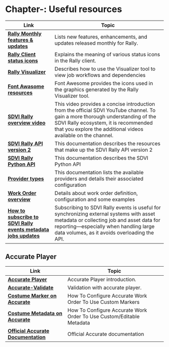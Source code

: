 # Chapter-<chapter>: Useful resources

| Link | Topic |
|--|--|
| **[Rally Monthly features & updates](https://sdvi.my.site.com/support/s/topic/0TO3m000001Z1dBGAS/rally-monthly-features-updates)** | Lists new features, enhancements, and updates released monthly for Rally. |
| **[Rally Client status icons](https://sdvi.my.site.com/support/s/article/Rally-Client-Status-Icons)** | Explains the meaning of various status icons in the Rally client. |
| **[Rally Visualizer](https://sdvi.my.site.com/support/s/article/Rally-Visualizer)**  | Describes how to use the Visualizer tool to view job workflows and dependencies |
| **[Font Awasome resources](https://fontawesome.com/search)**  | Font Awesome provides the icons used in the graphics generated by the Rally Visualizer tool. |
| **[SDVI Rally overview video](https://www.youtube.com/watch?v=Z7Rdhzn99D8)** | This video provides a concise introduction from the official SDVI YouTube channel. To gain a more thorough understanding of the SDVI Rally ecosystem, it is recommended that you explore the additional videos available on the channel. |
| **[SDVI Rally API version 2](https://partner.sdvi.com/apidocs/index.html#introduction)** | This documentation describes the resources that make up the SDVI Rally API version 2 |
| **[SDVI Rally Python API](https://partner.sdvi.com/docs/evaluate/api.html)** | This documentation describes the SDVI Python API |
| **[Provider types](https://partner.sdvi.com/docs/preset/providerTypes.html)** | This documentation lists the available providers and details their associated configuration |
| **[Work Order overview](https://partner.sdvi.com/docs-ui/providers/)** | Details about work order definition, configuration and some examples |
| **[How to subscribe to SDVI Rally events metadata jobs updates](https://sdvi.my.site.com/support/s/article/Eventbus-How-To-Subscribe-To-SDVI-Rally-Events-Metadata-Jobs-Updates-etc)** | Subscribing to SDVI Rally events is useful for synchronizing external systems with asset metadata or collecting job and asset data for reporting—especially when handling large data volumes, as it avoids overloading the API.|

## Accurate Player
| Link                                                                                                                                                              | Topic                                                                |
|-------------------------------------------------------------------------------------------------------------------------------------------------------------------|----------------------------------------------------------------------|
| **[Accurate Player](https://sdvi.my.site.com/support/s/article/Gateway-Widget-Accurate-Player)**                                                                  | Accurate Player introduction.                                        |
| **[Accurate-Validate](https://sdvi.my.site.com/support/s/article/Gateway-Widget-Accurate-Validate)**                                                              | Validation with accurate player.                                     |
| **[Costume Marker on Accurate](https://sdvi.my.site.com/support/s/article/Accurate-Player-How-To-Configure-A-Rally-Work-Order-To-Use-Custom-Markers)**           | How To Configure Accurate Work Order To Use Custom Markers           |
| **[Costume Metadata on Accurate](https://sdvi.my.site.com/support/s/article/Accurate-Player-How-To-Configure-A-Rally-Work-Order-To-Use-Custom-Editable-Metadata)** | How To Configure Accurate Work Order To Use Custom/Editable Metadata |
| **[Official Accurate Documentation](https://docs.accurate.video/docs/)** | Official Accurate documentation |                                     |